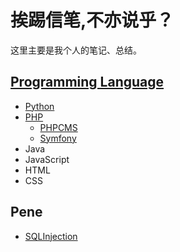 # 挨踢信笔,不亦说乎？

这里主要是我个人的笔记、总结。

## [Programming Language](https://github.com/newbienewbie/notes/tree/master/ProgrammingLanguage)

* [Python](https://github.com/newbienewbie/notes/tree/master/ProgrammingLanguage/Python)
* [PHP]()
    * [PHPCMS](https://github.com/newbienewbie/notes/tree/master/ProgrammingLanguage/PHP/PHPCMS)
    * [Symfony](https://github.com/newbienewbie/notes/tree/master/ProgrammingLanguage/PHP/Symfony)
* Java
* JavaScript
* HTML
* CSS


## Pene

* [SQLInjection](https://github.com/newbienewbie/notes/tree/master/Pene/SqlInjection)





